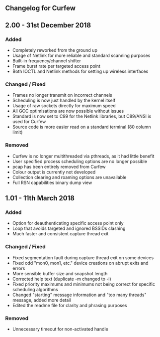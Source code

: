 ## Changelog for Curfew

## 2.00 - 31st December 2018
### Added
- Completely reworked from the ground up
- Usage of Netlink for more reliable and standard scanning purposes
- Built-in frequency/channel shifter
- Frame burst rate per targeted access point
- Both IOCTL and Netlink methods for setting up wireless interfaces

### Changed / Fixed
- Frames no longer transmit on incorrect channels
- Scheduling is now just handled by the kernel itself
- Usage of raw sockets directly for maximum speed
- All GCC optimisations are now possible without issues
- Standard is now set to C99 for the Netlink libraries, but C89/ANSI is used for Curfew
- Source code is more easier read on a standard terminal (80 column limit)

### Removed
- Curfew is no longer multithreaded via pthreads, as it had little benefit
- User specified process scheduling options are no longer possible
- pcap has been entirely removed from Curfew
- Colour output is currently not developed
- Collection clearing and roaming options are unavailable
- Full RSN capabilities binary dump view

## 1.01 - 11th March 2018
### Added
- Option for deauthenticating specific access point only
- Loop that avoids targeted and ignored BSSIDs clashing
- Much faster and consistent capture thread exit

### Changed / Fixed
- Fixed segmentation fault during capture thread exit on some devices
- Fixed odd "mon0, mon1, etc." device creations on abrupt exits and errors
- More sensible buffer size and snapshot length
- Corrected help text (duplicate -m changed to -i)
- Fixed priority maximums and minimums not being correct for specific scheduling algorithms
- Changed "starting" message information and "too many threads" message, added more detail
- Edited the readme file for clarity and phrasing purposes

### Removed
- Unnecessary timeout for non-activated handle
